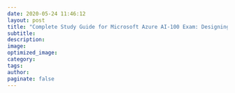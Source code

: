 ```yaml
---
date: 2020-05-24 11:46:12
layout: post
title: "Complete Study Guide for Microsoft Azure AI-100 Exam: Designing and Implementing an Azure AI Solution"
subtitle:
description:
image:
optimized_image:
category:
tags:
author:
paginate: false
---
```

